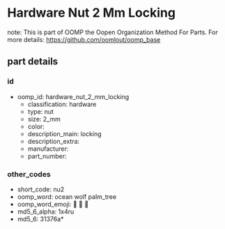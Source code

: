 # Hardware Nut 2 Mm Locking  

note: This is part of OOMP the Oopen Organization Method For Parts. For more details: https://github.com/oomlout/oomp_base

##  part details





### id
* oomp_id: hardware_nut_2_mm_locking
  * classification: hardware
  * type: nut
  * size: 2_mm
  * color: 
  * description_main: locking
  * description_extra: 
  * manufacturer: 
  * part_number: 

### other_codes
* short_code: nu2
* oomp_word: ocean wolf palm_tree
* oomp_word_emoji: :ocean: :wolf: :palm_tree:
* md5_6_alpha: 1x4ru
* md5_6: 31376a* 